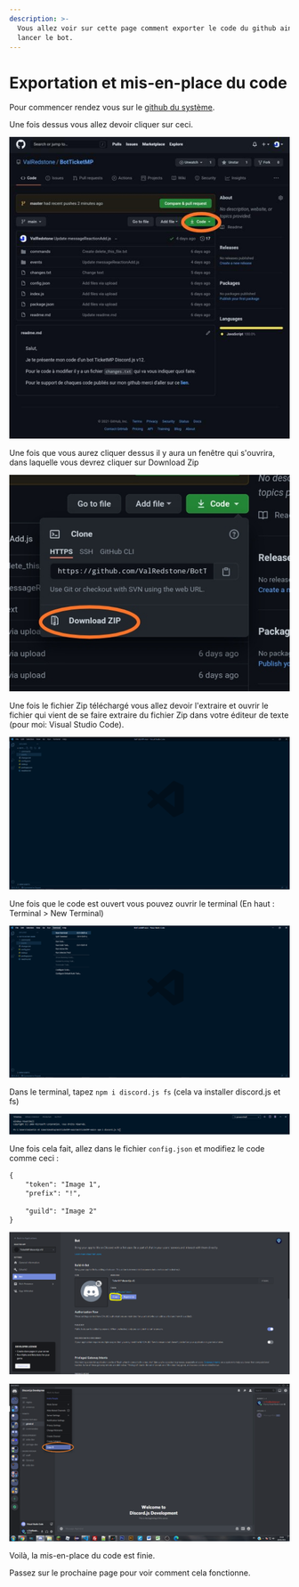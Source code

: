 ```yaml
---
description: >-
  Vous allez voir sur cette page comment exporter le code du github ainsi que de
  lancer le bot.
---
```


# Exportation et mis-en-place du code

Pour commencer rendez vous sur le [github du système](https://github.com/ValRedstone/BotTicketMP/tree/main).  
  
Une fois dessus vous allez devoir cliquer sur ceci.

![](../.gitbook/assets/image6.jpg)

Une fois que vous aurez cliquer dessus il y aura un fenêtre qui s'ouvrira, dans laquelle vous devrez cliquer sur Download Zip

![](../.gitbook/assets/image7.jpg)

Une fois le fichier Zip téléchargé vous allez devoir l'extraire et ouvrir le fichier qui vient de se faire extraire du fichier Zip dans votre éditeur de texte \(pour moi: Visual Studio Code\).

![](../.gitbook/assets/image8.png)

Une fois que le code est ouvert vous pouvez ouvrir le terminal \(En haut : Terminal &gt; New Terminal\)

![](../.gitbook/assets/image9.png)

Dans le terminal, tapez `npm i discord.js fs` \(cela va installer discord.js et fs\)

![](../.gitbook/assets/image10.png)

Une fois cela fait, allez dans le fichier `config.json` et modifiez le code comme ceci :

```text
{
    "token": "Image 1",
    "prefix": "!",

    "guild": "Image 2"
}
```

![](../.gitbook/assets/image11.png)

![](../.gitbook/assets/image12.png)

Voilà, la mis-en-place du code est finie.

  
Passez sur le prochaine page pour voir comment cela fonctionne.

